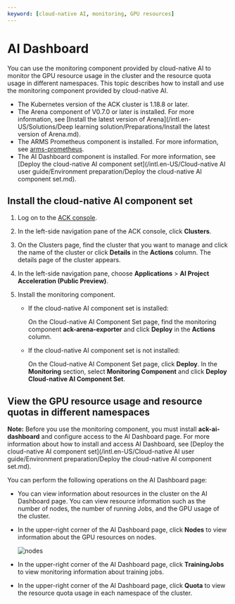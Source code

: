 ```yaml
---
keyword: [cloud-native AI, monitoring, GPU resources]
---
```


# AI Dashboard

You can use the monitoring component provided by cloud-native AI to monitor the GPU resource usage in the cluster and the resource quota usage in different namespaces. This topic describes how to install and use the monitoring component provided by cloud-native AI.

-   The Kubernetes version of the ACK cluster is 1.18.8 or later.
-   The Arena component of V0.7.0 or later is installed. For more information, see [Install the latest version of Arena](/intl.en-US/Solutions/Deep learning solution/Preparations/Install the latest version of Arena.md).
-   The ARMS Prometheus component is installed. For more information, see [arms-prometheus](https://cs.console.aliyun.com/#/k8s/catalog/detail/incubator_ack-arms-prometheus).
-   The AI Dashboard component is installed. For more information, see [Deploy the cloud-native AI component set](/intl.en-US/Cloud-native AI user guide/Environment preparation/Deploy the cloud-native AI component set.md).

## Install the cloud-native AI component set

1.  Log on to the [ACK console](https://cs.console.aliyun.com).

2.  In the left-side navigation pane of the ACK console, click **Clusters**.

3.  On the Clusters page, find the cluster that you want to manage and click the name of the cluster or click **Details** in the **Actions** column. The details page of the cluster appears.

4.  In the left-side navigation pane, choose **Applications** \> **AI Project Acceleration \(Public Preview\)**.

5.  Install the monitoring component.

    -   If the cloud-native AI component set is installed:

        On the Cloud-native AI Component Set page, find the monitoring component **ack-arena-exporter** and click **Deploy** in the **Actions** column.

    -   If the cloud-native AI component set is not installed:

        On the Cloud-native AI Component Set page, click **Deploy**. In the **Monitoring** section, select **Monitoring Component** and click **Deploy Cloud-native AI Component Set**.


## View the GPU resource usage and resource quotas in different namespaces

**Note:** Before you use the monitoring component, you must install **ack-ai-dashboard** and configure access to the AI Dashboard page. For more information about how to install and access AI Dashboard, see [Deploy the cloud-native AI component set](/intl.en-US/Cloud-native AI user guide/Environment preparation/Deploy the cloud-native AI component set.md).

You can perform the following operations on the AI Dashboard page:

-   You can view information about resources in the cluster on the AI Dashboard page. You can view resource information such as the number of nodes, the number of running Jobs, and the GPU usage of the cluster.
-   In the upper-right corner of the AI Dashboard page, click **Nodes** to view information about the GPU resources on nodes.

    ![nodes](https://static-aliyun-doc.oss-accelerate.aliyuncs.com/assets/img/en-US/2951579161/p240389.png)

-   In the upper-right corner of the AI Dashboard page, click **TrainingJobs** to view monitoring information about training jobs.
-   In the upper-right corner of the AI Dashboard page, click **Quota** to view the resource quota usage in each namespace of the cluster.

